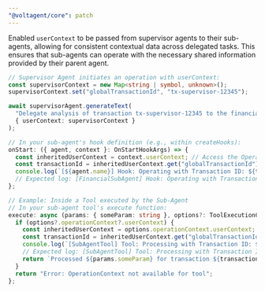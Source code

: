 ```yaml
---
"@voltagent/core": patch
---
```


Enabled `userContext` to be passed from supervisor agents to their sub-agents, allowing for consistent contextual data across delegated tasks. This ensures that sub-agents can operate with the necessary shared information provided by their parent agent.

```typescript
// Supervisor Agent initiates an operation with userContext:
const supervisorContext = new Map<string | symbol, unknown>();
supervisorContext.set("globalTransactionId", "tx-supervisor-12345");

await supervisorAgent.generateText(
  "Delegate analysis of transaction tx-supervisor-12345 to the financial sub-agent.",
  { userContext: supervisorContext }
);

// In your sub-agent's hook definition (e.g., within createHooks):
onStart: ({ agent, context }: OnStartHookArgs) => {
  const inheritedUserContext = context.userContext; // Access the OperationContext's userContext
  const transactionId = inheritedUserContext.get("globalTransactionId");
  console.log(`[${agent.name}] Hook: Operating with Transaction ID: ${transactionId}`);
  // Expected log: [FinancialSubAgent] Hook: Operating with Transaction ID: tx-supervisor-12345
};

// Example: Inside a Tool executed by the Sub-Agent
// In your sub-agent tool's execute function:
execute: async (params: { someParam: string }, options?: ToolExecutionContext) => {
  if (options?.operationContext?.userContext) {
    const inheritedUserContext = options.operationContext.userContext;
    const transactionId = inheritedUserContext.get("globalTransactionId");
    console.log(`[SubAgentTool] Tool: Processing with Transaction ID: ${transactionId}`);
    // Expected log: [SubAgentTool] Tool: Processing with Transaction ID: tx-supervisor-12345
    return `Processed ${params.someParam} for transaction ${transactionId}`;
  }
  return "Error: OperationContext not available for tool";
};
```
